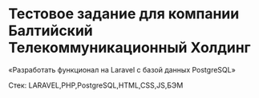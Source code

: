 # Тестовое задание для компании Балтийский Телекоммуникационный Холдинг

«Разработать функционал на Laravel c базой данных PostgreSQL»

Стек: LARAVEL,PHP,PostgreSQL,HTML,CSS,JS,БЭМ
